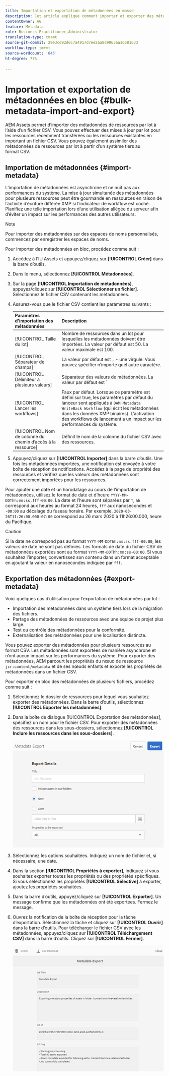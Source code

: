 ```yaml
---
title: Importation et exportation de métadonnées en masse
description: Cet article explique comment importer et exporter des métadonnées en masse.
contentOwner: AG
feature: Metadata
role: Business Practitioner,Administrator
translation-type: tm+mt
source-git-commit: 29e3cd92d6c7a4917d7ee2aa8d9963aa16581633
workflow-type: tm+mt
source-wordcount: '645'
ht-degree: 77%

---
```



# Importation et exportation de métadonnées en bloc {#bulk-metadata-import-and-export}

AEM Assets permet d’importer des métadonnées de ressources par lot à l’aide d’un fichier CSV. Vous pouvez effectuer des mises à jour par lot pour les ressources récemment transférées ou les ressources existantes en important un fichier CSV. Vous pouvez également assimiler des métadonnées de ressources par lot à partir d’un système tiers au format CSV.

## Importation de métadonnées {#import-metadata}

L’importation de métadonnées est asynchrone et ne nuit pas aux performances du système. La mise à jour simultanée des métadonnées pour plusieurs ressources peut être gourmande en ressources en raison de l’activité d’écriture différée XMP si l’indicateur de workflow est coché. Planifiez une telle importation lors d’une utilisation allégée du serveur afin d’éviter un impact sur les performances des autres utilisateurs.

>[!NOTE]
>
>Pour importer des métadonnées sur des espaces de noms personnalisés, commencez par enregistrer les espaces de noms.

Pour importer des métadonnées en bloc, procédez comme suit :

1. Accédez à l’IU Assets et appuyez/cliquez sur **[!UICONTROL Créer]** dans la barre d’outils.
1. Dans le menu, sélectionnez **[!UICONTROL Métadonnées]**.
1. Sur la page **[!UICONTROL Importation de métadonnées]**, appuyez/cliquez sur **[!UICONTROL Sélectionner un fichier]**.  Sélectionnez le fichier CSV contenant les métadonnées.
1. Assurez-vous que le fichier CSV contient les paramètres suivants :

   | Paramètres d’importation des métadonnées | Description |
   |:---|:---|
   | [!UICONTROL Taille du lot] | Nombre de ressources dans un lot pour lesquelles les métadonnées doivent être importées. La valeur par défaut est 50. La valeur maximale est 100. |
   | [!UICONTROL Séparateur de champs] | La valeur par défaut est `,` - une virgule. Vous pouvez spécifier n’importe quel autre caractère. |
   | [!UICONTROL Délimiteur à plusieurs valeurs] | Séparateur des valeurs de métadonnées. La valeur par défaut est `|` - barre verticale. |
   | [!UICONTROL Lancer les workflows] | Faux par défaut. Lorsque ce paramètre est défini sur true, les paramètres par défaut du lanceur sont appliqués à `DAM Metadata WriteBack Workflow` (qui écrit les métadonnées dans les données XMP binaires). L’activation des workflows de lancement a un impact sur les performances du système. |
   | [!UICONTROL Nom de colonne du chemin d’accès à la ressource] | Définit le nom de la colonne du fichier CSV avec des ressources. |

1. Appuyez/cliquez sur **[!UICONTROL Importer]** dans la barre d’outils. Une fois les métadonnées importées, une notification est envoyée à votre boîte de réception de notifications. Accédez à la page de propriété des ressources et vérifiez que les valeurs des métadonnées sont correctement importées pour les ressources.

Pour ajouter une date et un horodatage au cours de l’importation de métadonnées, utilisez le format de date et d’heure `YYYY-MM-DDThh:mm:ss.fff-00:00`. La date et l’heure sont séparées par `T`, `hh` correspond aux heures au format 24 heures, `fff` aux nanosecondes et `-00:00` au décalage du fuseau horaire. Par exemple, `2020-03-26T11:26:00.000-07:00` correspond au 26 mars 2020 à 11h26:00.000, heure du Pacifique.

>[!CAUTION]
>
>Si la date ne correspond pas au format `YYYY-MM-DDThh:mm:ss.fff-00:00`, les valeurs de date ne sont pas définies. Les formats de date du fichier CSV de métadonnées exportées sont au format `YYYY-MM-DDThh:mm:ss-00:00`. Si vous souhaitez l’importer, convertissez son contenu dans un format acceptable en ajoutant la valeur en nanosecondes indiquée par `fff`.

## Exportation des métadonnées {#export-metadata}

Voici quelques cas d’utilisation pour l’exportation de métadonnées par lot :

* Importation des métadonnées dans un système tiers lors de la migration des fichiers.
* Partage des métadonnées de ressources avec une équipe de projet plus large.
* Test ou contrôle des métadonnées pour la conformité.
* Externalisation des métadonnées pour une localisation distincte.

Vous pouvez exporter des métadonnées pour plusieurs ressources au format CSV. Les métadonnées sont exportées de manière asynchrone et n’ont aucun impact sur les performances du système. Pour exporter des métadonnées, AEM parcourt les propriétés du nœud de ressource `jcr:content/metadata` et de ses nœuds enfants et exporte les propriétés de métadonnées dans un fichier CSV.

Pour exporter en bloc des métadonnées de plusieurs fichiers, procédez comme suit :

1. Sélectionnez le dossier de ressources pour lequel vous souhaitez exporter des métadonnées. Dans la barre d’outils, sélectionnez **[!UICONTROL Exporter les métadonnées]**.

1. Dans la boîte de dialogue [!UICONTROL Exportation des métadonnées], spécifiez un nom pour le fichier CSV. Pour exporter des métadonnées des ressources dans les sous-dossiers, sélectionnez **[!UICONTROL Inclure les ressources dans les sous-dossiers]**.

   ![export_metadata_page](assets/export_metadata_page.png)

1. Sélectionnez les options souhaitées. Indiquez un nom de fichier et, si nécessaire, une date.
1. Dans la section **[!UICONTROL Propriétés à exporter]**, indiquez si vous souhaitez exporter toutes les propriétés ou des propriétés spécifiques. Si vous sélectionnez les propriétés **[!UICONTROL Sélective]** à exporter, ajoutez les propriétés souhaitées.

1. Dans la barre d’outils, appuyez/cliquez sur **[!UICONTROL Exporter]**. Un message confirme que les métadonnées ont été exportées. Fermez le message.

1. Ouvrez la notification de la boîte de réception pour la tâche d’exportation. Sélectionnez la tâche et cliquez sur **[!UICONTROL Ouvrir]** dans la barre d’outils. Pour télécharger le fichier CSV avec les métadonnées, appuyez/cliquez sur **[!UICONTROL Téléchargement CSV]** dans la barre d’outils. Cliquez sur **[!UICONTROL Fermer]**.

   ![csv_download](assets/csv_download.png)

